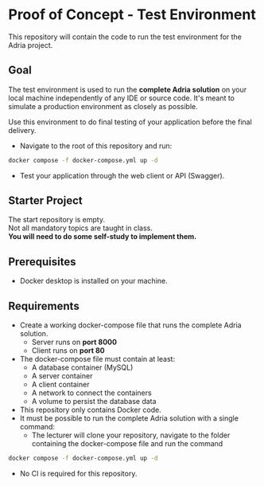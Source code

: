 # Proof of Concept - Test Environment

This repository will contain the code to run the test environment for the Adria project.

## Goal

The test environment is used to run the **complete Adria solution** on your local machine independently of any IDE or source code. It's meant to simulate a production environment as closely as possible.

Use this environment to do final testing of your application before the final delivery.

- Navigate to the root of this repository and run:
```bash
docker compose -f docker-compose.yml up -d
```

- Test your application through the web client or API (Swagger).



## Starter Project
The start repository is empty.
<br>Not all mandatory topics are taught in class. 
<br>**You will need to do some self-study to implement them.**

## Prerequisites
- Docker desktop is installed on your machine.

## Requirements
- Create a working docker-compose file that runs the complete Adria solution.
  - Server runs on **port 8000**
  - Client runs on **port 80**
- The docker-compose file must contain at least:
  - A database container (MySQL)
  - A server container
  - A client container
  - A network to connect the containers
  - A volume to persist the database data
- This repository only contains Docker code.
- It must be possible to run the complete Adria solution with a single command:
  -  The lecturer will clone your repository, navigate to the folder containing the docker-compose file and run the command
```bash
docker compose -f docker-compose.yml up -d
```
- No CI is required for this repository.

